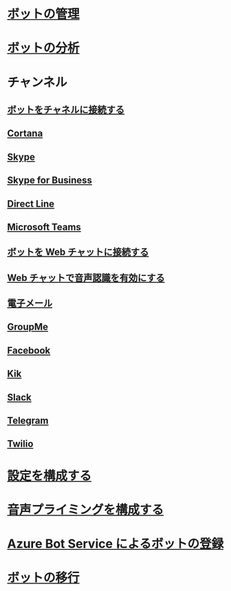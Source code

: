 # [ボットの管理](../bot-service-manage-overview.md)
# [ボットの分析](../bot-service-manage-analytics.md)
# チャンネル
## [ボットをチャネルに接続する](../bot-service-manage-channels.md)
## [Cortana](../bot-service-channel-connect-cortana.md) 
## [Skype](../bot-service-channel-connect-skype.md)
## [Skype for Business](../bot-service-channel-connect-skypeforbusiness.md)
## [Direct Line](../bot-service-channel-connect-directline.md)
## [Microsoft Teams](https://msdn.microsoft.com/en-us/microsoft-teams/bots)
## [ボットを Web チャットに接続する](../bot-service-channel-connect-webchat.md)
## [Web チャットで音声認識を有効にする](../bot-service-channel-connect-webchat-speech.md)
## [電子メール](../bot-service-channel-connect-email.md)
## [GroupMe](../bot-service-channel-connect-groupme.md) 
## [Facebook](../bot-service-channel-connect-facebook.md) 
## [Kik](../bot-service-channel-connect-kik.md) 
## [Slack](../bot-service-channel-connect-slack.md) 
## [Telegram](../bot-service-channel-connect-telegram.md) 
## [Twilio](../bot-service-channel-connect-twilio.md)
# [設定を構成する](../bot-service-manage-settings.md)
# [音声プライミングを構成する](../bot-service-manage-speech-priming.md)
# [Azure Bot Service によるボットの登録](../bot-service-quickstart-registration.md)
# [ボットの移行](../bot-service-migrate-bot.md)
